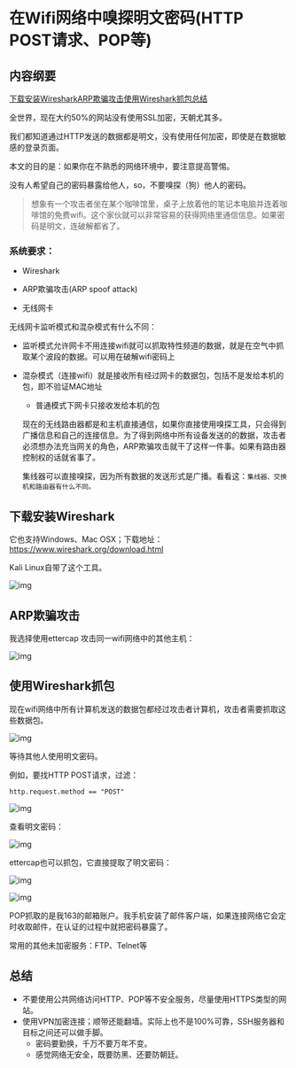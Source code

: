 # 在Wifi网络中嗅探明文密码(HTTP POST请求、POP等)

## 内容纲要

[下载安装Wireshark](https://luodaoyi.com/p/zaiwifi-wang-luo-zhong-xiu-tan-ming-wen-mi-ma-http.html#toc-0)[ARP欺骗攻击](https://luodaoyi.com/p/zaiwifi-wang-luo-zhong-xiu-tan-ming-wen-mi-ma-http.html#toc-1)[使用Wireshark抓包](https://luodaoyi.com/p/zaiwifi-wang-luo-zhong-xiu-tan-ming-wen-mi-ma-http.html#toc-2)[总结](https://luodaoyi.com/p/zaiwifi-wang-luo-zhong-xiu-tan-ming-wen-mi-ma-http.html#toc-3)

全世界，现在大约50%的网站没有使用SSL加密，天朝尤其多。

我们都知道通过HTTP发送的数据都是明文，没有使用任何加密，即使是在数据敏感的登录页面。

本文的目的是：如果你在不熟悉的网络环境中，要注意提高警惕。

没有人希望自己的密码暴露给他人，so，不要嗅探（狗）他人的密码。

> 想象有一个攻击者坐在某个咖啡馆里，桌子上放着他的笔记本电脑并连着咖啡馆的免费wifi。这个家伙就可以非常容易的获得网络里通信信息。如果密码是明文，连破解都省了。

### 系统要求：

- Wireshark

- ARP欺骗攻击(ARP spoof attack)

- 无线网卡

无线网卡监听模式和混杂模式有什么不同：

- 监听模式允许网卡不用连接wifi就可以抓取特性频道的数据，就是在空气中抓取某个波段的数据。可以用在破解wifi密码上

- 混杂模式（连接wifi）就是接收所有经过网卡的数据包，包括不是发给本机的包，即不验证MAC地址
  - 普通模式下网卡只接收发给本机的包
  
  现在的无线路由器都是和主机直接通信，如果你直接使用嗅探工具，只会得到广播信息和自己的连接信息。为了得到网络中所有设备发送的的数据，攻击者必须想办法充当网关的角色，ARP欺骗攻击就干了这样一件事。如果有路由器控制权的话就省事了。

  集线器可以直接嗅探，因为所有数据的发送形式是广播。看看这：`集线器、交换机和路由器有什么不同。`

## 下载安装Wireshark

  它也支持Windows、Mac OSX；下载地址：https://www.wireshark.org/download.html

  Kali Linux自带了这个工具。

![img](../../../../#ImageAssets/2017-04-25-14916401683470.png)

## ARP欺骗攻击

我选择使用ettercap
攻击同一wifi网络中的其他主机：

![img](../../../../#ImageAssets/2017-04-25-14916401964422.png)

## 使用Wireshark抓包

  现在wifi网络中所有计算机发送的数据包都经过攻击者计算机，攻击者需要抓取这些数据包。

![img](../../../../#ImageAssets/2017-04-25-14916402121202.png)

  等待其他人使用明文密码。

  例如，要找HTTP POST请求，过滤：

  ```shell
http.request.method == "POST"
  ```

![img](../../../../#ImageAssets/2017-04-25-14916402341031.png)

  查看明文密码：

![img](../../../../#ImageAssets/2017-04-25-14916402432541.png)

  ettercap也可以抓包，它直接提取了明文密码：

![img](../../../../#ImageAssets/2017-04-25-14916402529585.png)

![img](../../../../#ImageAssets/2017-04-25-14916402584851.png)

  POP抓取的是我163的邮箱账户。我手机安装了邮件客户端，如果连接网络它会定时收取邮件，在认证的过程中就把密码暴露了。

  常用的其他未加密服务：FTP、Telnet等

## 总结

  - 不要使用公共网络访问HTTP、POP等不安全服务，尽量使用HTTPS类型的网站。
- 使用VPN加密连接；顺带还能翻墙。实际上也不是100%可靠，SSH服务器和目标之间还可以做手脚。
  - 密码要勤换，千万不要万年不变。
  - 感觉网络无安全，既要防黑、还要防朝廷。